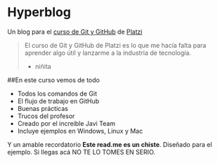 # Hyperblog
Un blog para el [curso de Git y GitHub](http://https://platzi.com/clases/git-github/ "curso de Git y GitHub") de [Platzi](http://https://platzi.com/ "Platzi") 
>El curso de Git y GitHub de Platzi es lo que me hacía falta para aprender algo útil y lanzarme a la industria de tecnología.
>- niñita

##En este curso vemos de todo
* Todos los comandos de Git
* El flujo de trabajo en GitHub
* Buenas prácticas
* Trucos del profesor
* Creado por el increible Javi Team
* Incluye ejemplos en Windows, Linux y Mac

Y un amable recordatorio **Este read.me es un chiste**. Diseñado para el ejemplo. Si llegas acá NO TE LO TOMES EN SERIO. 
